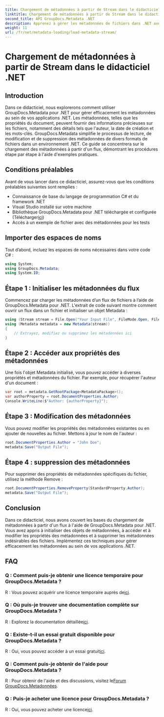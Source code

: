 ```yaml
---
title: Chargement de métadonnées à partir de Stream dans le didacticiel .NET
linktitle: Chargement de métadonnées à partir de Stream dans le didacticiel .NET
second_title: API GroupDocs.Metadata .NET
description: Apprenez à gérer les métadonnées de fichiers dans .NET avec GroupDocs.Metadata. Guide étape par étape pour charger, modifier et supprimer les métadonnées des flux.
weight: 11
url: /fr/net/metadata-loading/load-metadata-stream/
---
```


# Chargement de métadonnées à partir de Stream dans le didacticiel .NET

## Introduction
Dans ce didacticiel, nous explorerons comment utiliser GroupDocs.Metadata pour .NET pour gérer efficacement les métadonnées au sein de vos applications .NET. Les métadonnées, telles que les propriétés du document, peuvent fournir des informations précieuses sur les fichiers, notamment des détails tels que l'auteur, la date de création et les mots-clés. GroupDocs.Metadata simplifie le processus de lecture, de modification et de suppression des métadonnées de divers formats de fichiers dans un environnement .NET. Ce guide se concentrera sur le chargement des métadonnées à partir d'un flux, démontrant les procédures étape par étape à l'aide d'exemples pratiques.
## Conditions préalables
Avant de vous lancer dans ce didacticiel, assurez-vous que les conditions préalables suivantes sont remplies :
- Connaissance de base du langage de programmation C# et du framework .NET
- Visual Studio installé sur votre machine
-  Bibliothèque GroupDocs.Metadata pour .NET téléchargée et configurée (Télécharger[ici](https://releases.groupdocs.com/metadata/net/))
- Accès à un exemple de fichier avec des métadonnées pour les tests

## Importer des espaces de noms
Tout d’abord, incluez les espaces de noms nécessaires dans votre code C# :
```csharp
using System;
using GroupDocs.Metadata;
using System.IO;
```
## Étape 1 : Initialiser les métadonnées du flux
Commencez par charger les métadonnées d’un flux de fichiers à l’aide de GroupDocs.Metadata pour .NET. L'extrait de code suivant montre comment ouvrir un flux dans un fichier et initialiser un objet Metadata :

```csharp
using (Stream stream = File.Open("Your Input File", FileMode.Open, FileAccess.ReadWrite))
using (Metadata metadata = new Metadata(stream))
{
    // Extrayez, modifiez ou supprimez les métadonnées ici
}
```
## Étape 2 : Accéder aux propriétés des métadonnées
Une fois l'objet Metadata initialisé, vous pouvez accéder à diverses propriétés et métadonnées du fichier. Par exemple, pour récupérer l'auteur d'un document :

```csharp
var root = metadata.GetRootPackage<MetadataPackage>();
var authorProperty = root.DocumentProperties.Author;
Console.WriteLine($"Author: {authorProperty}");
```
## Étape 3 : Modification des métadonnées
Vous pouvez modifier les propriétés des métadonnées existantes ou en ajouter de nouvelles au fichier. Mettons à jour le nom de l'auteur :

```csharp
root.DocumentProperties.Author = "John Doe";
metadata.Save("Output File");
```
## Étape 4 : suppression des métadonnées
Pour supprimer des propriétés de métadonnées spécifiques du fichier, utilisez la méthode Remove :

```csharp
root.DocumentProperties.RemoveProperty(StandardProperty.Author);
metadata.Save("Output File");
```

## Conclusion
Dans ce didacticiel, nous avons couvert les bases du chargement de métadonnées à partir d'un flux à l'aide de GroupDocs.Metadata pour .NET. Vous avez appris à initialiser des objets de métadonnées, à accéder et à modifier les propriétés des métadonnées et à supprimer les métadonnées indésirables des fichiers. Implémentez ces techniques pour gérer efficacement les métadonnées au sein de vos applications .NET.

## FAQ
### Q : Comment puis-je obtenir une licence temporaire pour GroupDocs.Metadata ?
 R : Vous pouvez acquérir une licence temporaire auprès de[ici](https://purchase.groupdocs.com/temporary-license/).
### Q : Où puis-je trouver une documentation complète sur GroupDocs.Metadata ?
 R : Explorez la documentation détaillée[ici](https://tutorials.groupdocs.com/metadata/net/).
### Q : Existe-t-il un essai gratuit disponible pour GroupDocs.Metadata ?
 R : Oui, vous pouvez accéder à un essai gratuit[ici](https://releases.groupdocs.com/).
### Q : Comment puis-je obtenir de l'aide pour GroupDocs.Metadata ?
 R : Pour obtenir de l'aide et des discussions, visitez le[Forum GroupDocs.Metadonnées](https://forum.groupdocs.com/c/metadata/14).
### Q : Puis-je acheter une licence pour GroupDocs.Metadata ?
 R : Oui, vous pouvez acheter une licence[ici](https://purchase.groupdocs.com/buy).